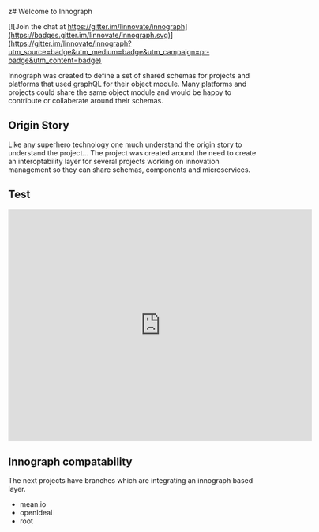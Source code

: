 z# Welcome to Innograph

[![Join the chat at https://gitter.im/linnovate/innograph](https://badges.gitter.im/linnovate/innograph.svg)](https://gitter.im/linnovate/innograph?utm_source=badge&utm_medium=badge&utm_campaign=pr-badge&utm_content=badge)

Innograph was created to define a set of shared schemas for projects and platforms that used graphQL for their object module.
Many platforms and projects could share the same object module and would be happy to contribute or collaberate around their schemas.

## Origin Story

Like any superhero technology one much understand the origin story to understand the project...
The project was created around the need to create an interoptability layer for several projects working on innovation management so they can share schemas, components and microservices.

## Test

<iframe src="https://www.slideshare.net/AcademyXi/slideshelf" width="615px" height="470px" frameborder="0" marginwidth="0" marginheight="0" scrolling="no" style="border:none;" allowfullscreen webkitallowfullscreen mozallowfullscreen></iframe>

## Innograph compatability

The next projects have branches which are integrating an innograph based layer.
* mean.io
* openIdeal 
* root
